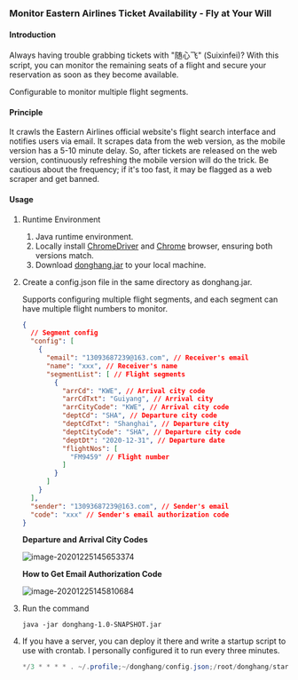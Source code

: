 ### Monitor Eastern Airlines Ticket Availability - Fly at Your Will

#### Introduction

Always having trouble grabbing tickets with "随心飞" (Suixinfei)? With this script, you can monitor the remaining seats of a flight and secure your reservation as soon as they become available.

Configurable to monitor multiple flight segments.

#### Principle

It crawls the Eastern Airlines official website's flight search interface and notifies users via email. It scrapes data from the web version, as the mobile version has a 5-10 minute delay. So, after tickets are released on the web version, continuously refreshing the mobile version will do the trick. Be cautious about the frequency; if it's too fast, it may be flagged as a web scraper and get banned.

#### Usage

1. Runtime Environment

   1. Java runtime environment.
   2. Locally install [ChromeDriver](https://chromedriver.chromium.org/) and [Chrome](https://www.google.com/intl/zh-CN/chrome/) browser, ensuring both versions match.
   3. Download [donghang.jar](https://github.com/TonyPhoneix/donghang/blob/master/donghang-1.0-SNAPSHOT.jar) to your local machine.

2. Create a config.json file in the same directory as donghang.jar.

   Supports configuring multiple flight segments, and each segment can have multiple flight numbers to monitor.

   ```json
   {
     // Segment config
     "config": [
       {
         "email": "13093687239@163.com", // Receiver's email
         "name": "xxx", // Receiver's name
         "segmentList": [ // Flight segments
           {
             "arrCd": "KWE", // Arrival city code
             "arrCdTxt": "Guiyang", // Arrival city
             "arrCityCode": "KWE", // Arrival city code
             "deptCd": "SHA", // Departure city code
             "deptCdTxt": "Shanghai", // Departure city
             "deptCityCode": "SHA", // Departure city code
             "deptDt": "2020-12-31", // Departure date
             "flightNos": [
               "FM9459" // Flight number
             ]
           }
         ]
       }
     ],
     "sender": "13093687239@163.com", // Sender's email
     "code": "xxx" // Sender's email authorization code
   }
   ```

   **Departure and Arrival City Codes**

   ![image-20201225145653374](https://tva1.sinaimg.cn/large/0081Kckwgy1gm043nfqs6j316u0mxn1r.jpg)

   **How to Get Email Authorization Code**

   ![image-20201225145810684](https://tva1.sinaimg.cn/large/0081Kckwgy1gm044ta6kcj30ur0cgq4z.jpg)

3. Run the command

   ```shell
   java -jar donghang-1.0-SNAPSHOT.jar
   ```

4. If you have a server, you can deploy it there and write a startup script to use with crontab. I personally configured it to run every three minutes.

   ```java
   */3 * * * * . ~/.profile;~/donghang/config.json;/root/donghang/start.sh > /root/donghang/info.log 2>&1 &
   ```

   
